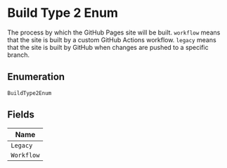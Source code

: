 
# Build Type 2 Enum

The process by which the GitHub Pages site will be built. `workflow` means that the site is built by a custom GitHub Actions workflow. `legacy` means that the site is built by GitHub when changes are pushed to a specific branch.

## Enumeration

`BuildType2Enum`

## Fields

| Name |
|  --- |
| `Legacy` |
| `Workflow` |

